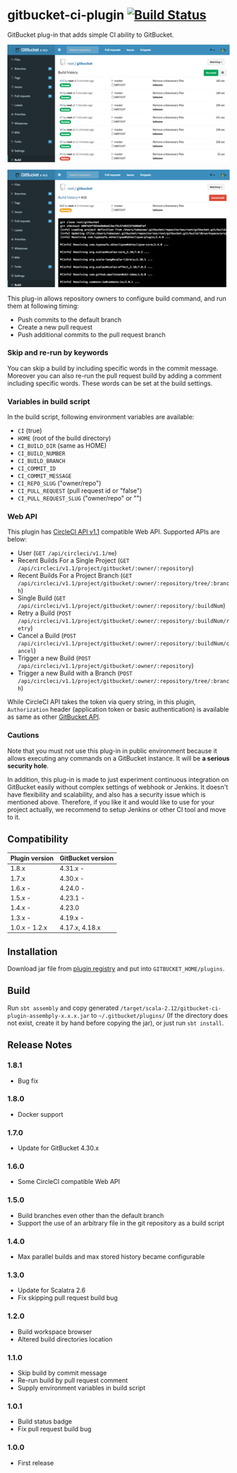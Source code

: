 gitbucket-ci-plugin [![Build Status](https://travis-ci.org/takezoe/gitbucket-ci-plugin.svg?branch=master)](https://travis-ci.org/takezoe/gitbucket-ci-plugin)
========
GitBucket plug-in that adds simple CI ability to GitBucket.

![Build results](gitbucket-ci-plugin_results.png)

![Build output](gitbucket-ci-plugin_output.png)

This plug-in allows repository owners to configure build command, and run them at following timing:

- Push commits to the default branch
- Create a new pull request
- Push additional commits to the pull request branch

### Skip and re-run by keywords

You can skip a build by including specific words in the commit message. Moreover you can also re-run the pull request build by adding a comment including specific words. These words can be set at the build settings.

### Variables in build script

In the build script, following environment variables are available:

- `CI` (true)
- `HOME` (root of the build directory)
- `CI_BUILD_DIR` (same as HOME)
- `CI_BUILD_NUMBER`
- `CI_BUILD_BRANCH`
- `CI_COMMIT_ID`
- `CI_COMMIT_MESSAGE`
- `CI_REPO_SLUG` ("owner/repo")
- `CI_PULL_REQUEST` (pull request id or "false")
- `CI_PULL_REQUEST_SLUG` ("owner/repo" or "")

### Web API

This plugin has [CircleCI  API v1.1](https://circleci.com/docs/api/v1-reference/) compatible Web API. Supported APIs are below:

- User (`GET /api/circleci/v1.1/me`)
- Recent Builds For a Single Project (`GET /api/circleci/v1.1/project/gitbucket/:owner/:repository`)
- Recent Builds For a Project Branch (`GET /api/circleci/v1.1/project/gitbucket/:owner/:repository/tree/:branch`)
- Single Build (`GET /api/circleci/v1.1/project/gitbucket/:owner/:repository/:buildNum`)
- Retry a Build (`POST /api/circleci/v1.1/project/gitbucket/:owner/:repository/:buildNum/retry`)
- Cancel a Build (`POST /api/circleci/v1.1/project/gitbucket/:owner/:repository/:buildNum/cancel`)
- Trigger a new Build (`POST /api/circleci/v1.1/project/gitbucket/:owner/:repository`)
- Trigger a new Build with a Branch (`POST /api/circleci/v1.1/project/gitbucket/:owner/:repository/tree/:branch`)

While CircleCI API takes the token via query string, in this plugin, `Authorization` header (application token or basic authentication) is available as same as other [GitBucket API](https://github.com/gitbucket/gitbucket/wiki/API-WebHook).

### Cautions

Note that you must not use this plug-in in public environment because it allows executing any commands on a GitBucket instance. It will be **a serious security hole**.

In addition, this plug-in is made to just experiment continuous integration on GitBucket easily without complex settings of webhook or Jenkins. It doesn't have flexibility and scalability, and also has a security issue which is mentioned above. Therefore, if you like it and would like to use for your project actually, we recommend to setup Jenkins or other CI tool and move to it.

## Compatibility

Plugin version | GitBucket version
:--------------|:--------------------
1.8.x          | 4.31.x -
1.7.x          | 4.30.x -
1.6.x -        | 4.24.0 -
1.5.x -        | 4.23.1 -
1.4.x -        | 4.23.0
1.3.x -        | 4.19.x -
1.0.x - 1.2.x  | 4.17.x, 4.18.x

## Installation

Download jar file from [plugin registry](https://plugins.gitbucket-community.org/releases/gitbucket-ci-plugin) and put into `GITBUCKET_HOME/plugins`.

## Build

Run `sbt assembly` and copy generated `/target/scala-2.12/gitbucket-ci-plugin-assembply-x.x.x.jar` to `~/.gitbucket/plugins/` (If the directory does not exist, create it by hand before copying the jar), or just run `sbt install`.

## Release Notes

### 1.8.1
- Bug fix

### 1.8.0
- Docker support

### 1.7.0
- Update for GitBucket 4.30.x

### 1.6.0
- Some CircleCI compatible Web API

### 1.5.0

- Build branches even other than the default branch
- Support the use of an arbitrary file in the git repository as a build script

### 1.4.0

- Max parallel builds and max stored history became configurable

### 1.3.0

- Update for Scalatra 2.6
- Fix skipping pull request build bug

### 1.2.0

- Build workspace browser
- Altered build directories location

### 1.1.0

- Skip build by commit message
- Re-run build by pull request comment
- Supply environment variables in build script

### 1.0.1

- Build status badge
- Fix pull request build bug

### 1.0.0

- First release
